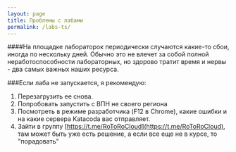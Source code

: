 ```yaml
---
layout: page
title: Проблемы с лабами
permalink: /labs-ts/
---
```


####На площадке лабораторок периодически случаются какие-то сбои, иногда по нескольку дней. Обычно это не влечет за собой полной неработоспособности лабораторных, но здорово тратит время и нервы - два самых важных наших ресурса.

###Если лаба не запускается, я рекомендую:
1. Перезагрузить ее снова.
2. Попробовать запустить с ВПН не своего региона
3. Посмотреть в режиме разработчика (F12 в Chrome), какие ошибки и на какие сервера Katacoda вас отправляет.
4. Зайти в группу [https://t.me/RoToRoCloud](https://t.me/RoToRoCloud), там может быть уже есть решение, а если все еще не в курсе, то "порадовать"
